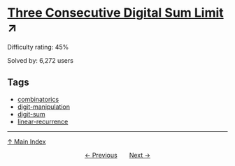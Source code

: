 # [Three Consecutive Digital Sum Limit](https://projecteuler.net/problem=164) ↗️

Difficulty rating: 45%

Solved by: 6,272 users
## Tags

- [combinatorics](../tags/combinatorics.md)
- [digit-manipulation](../tags/digit-manipulation.md)
- [digit-sum](../tags/digit-sum.md)
- [linear-recurrence](../tags/linear-recurrence.md)



---

[↑ Main Index](../README.md)


<div align=center><a href='163.md'>← Previous</a> &nbsp;&nbsp; &nbsp;&nbsp;  <a href='165.md'>Next →</a></div>
